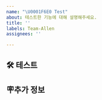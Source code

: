 ```yaml
---
name: "\U0001F6E0 Test"
about: 테스트한 기능에 대해 설명해주세요.
title: ''
labels: Team-Allen
assignees: ''

---
```


<!-- 테스트 한 기능에 대해 설명해주세요 -->
## 🛠️ 테스트

## 🪧추가 정보
